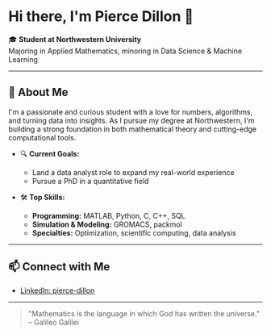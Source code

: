 # Hi there, I'm Pierce Dillon 👋

🎓 **Student at Northwestern University**  
Majoring in Applied Mathematics, minoring in Data Science & Machine Learning

---

## 🚀 About Me

I'm a passionate and curious student with a love for numbers, algorithms, and turning data into insights. As I pursue my degree at Northwestern, I'm building a strong foundation in both mathematical theory and cutting-edge computational tools.

- 🔍 **Current Goals:**  
  - Land a data analyst role to expand my real-world experience  
  - Pursue a PhD in a quantitative field

- 🛠️ **Top Skills:**  
  - **Programming:** MATLAB, Python, C, C++, SQL  
  - **Simulation & Modeling:** GROMACS, packmol  
  - **Specialties:** Optimization, scientific computing, data analysis

---

## 📫 Connect with Me

- [LinkedIn: pierce-dillon](https://www.linkedin.com/in/pierce-dillon)

---

> "Mathematics is the language in which God has written the universe." – Galileo Galilei

<!--
If you’d like to showcase GitHub stats, pinned projects, or custom sections, let me know!
-->
